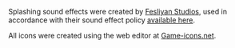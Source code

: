 Splashing sound effects were created by [Fesliyan Studios](https://www.fesliyanstudios.com/royalty-free-sound-effects-download/), used in accordance with their sound effect policy [available here](https://www.fesliyanstudios.com/sound-effects-policy).

All icons were created using the web editor at [Game-icons.net](https://game-icons.net/).
